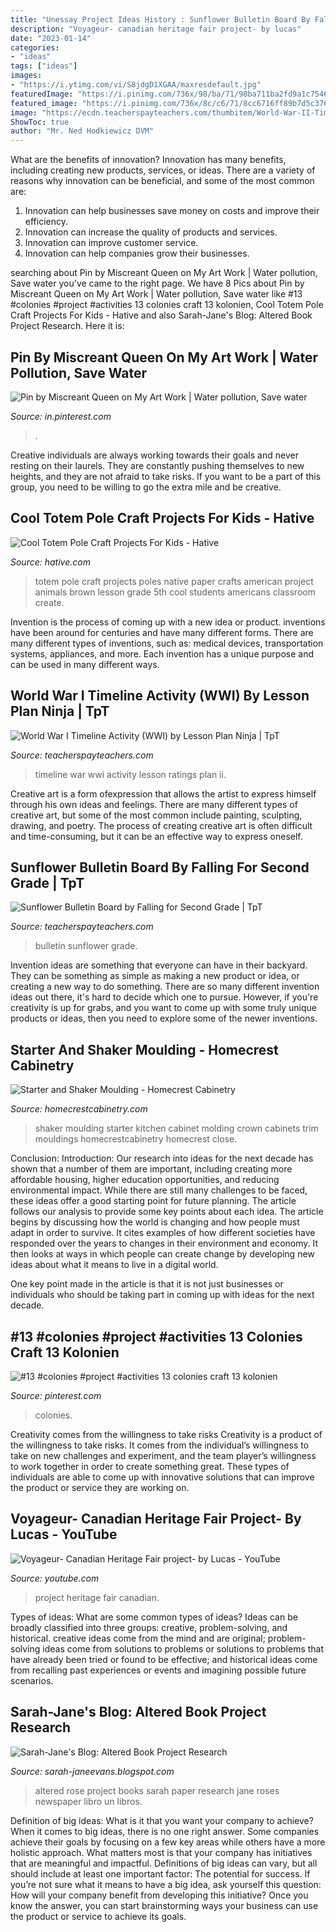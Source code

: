 ```yaml
---
title: "Unessay Project Ideas History : Sunflower Bulletin Board By Falling For Second Grade"
description: "Voyageur- canadian heritage fair project- by lucas"
date: "2023-01-14"
categories:
- "ideas"
tags: ["ideas"]
images:
- "https://i.ytimg.com/vi/S8jdgD1XGAA/maxresdefault.jpg"
featuredImage: "https://i.pinimg.com/736x/98/ba/71/98ba711ba2fd9a1c7546c909cb2620e3.jpg"
featured_image: "https://i.pinimg.com/736x/8c/c6/71/8cc6716ff89b7d5c3766739142c64d80.jpg"
image: "https://ecdn.teacherspayteachers.com/thumbitem/World-War-II-Timeline-2431364-1546284189/original-2431364-1.jpg"
ShowToc: true
author: "Mr. Ned Hodkiewicz DVM"
---
```



What are the benefits of innovation?
Innovation has many benefits, including creating new products, services, or ideas. There are a variety of reasons why innovation can be beneficial, and some of the most common are: 
1. Innovation can help businesses save money on costs and improve their efficiency.
2. Innovation can increase the quality of products and services.
3. Innovation can improve customer service.
4. Innovation can help companies grow their businesses.

	

		
searching about Pin by Miscreant Queen on My Art Work | Water pollution, Save water you've came to the right page. We have 8 Pics about Pin by Miscreant Queen on My Art Work | Water pollution, Save water like #13 #colonies #project #activities 13 colonies craft 13 kolonien, Cool Totem Pole Craft Projects For Kids - Hative and also Sarah-Jane&#039;s Blog: Altered Book Project Research. Here it is:
		
    
## Pin By Miscreant Queen On My Art Work | Water Pollution, Save Water

<img loading=lazy src="https://i.pinimg.com/736x/98/ba/71/98ba711ba2fd9a1c7546c909cb2620e3.jpg" onerror="this.onerror=null;this.src='https://tse2.mm.bing.net/th?id=OIP.nDDmi9UGJXOFLmwsssVsLwHaNK&amp;pid=15.1';" alt="Pin by Miscreant Queen on My Art Work | Water pollution, Save water">

_Source: in.pinterest.com_

>. 

	

Creative individuals are always working towards their goals and never resting on their laurels. They are constantly pushing themselves to new heights, and they are not afraid to take risks. If you want to be a part of this group, you need to be willing to go the extra mile and be creative.

    
## Cool Totem Pole Craft Projects For Kids - Hative

<img loading=lazy src="https://hative.com/wp-content/uploads/2014/12/totem-pole-crafts/2-totem-pole-craft-projects.jpg" onerror="this.onerror=null;this.src='https://tse1.mm.bing.net/th?id=OIP.th_Dd6uvibGayt3wGiGf5AHaJ4&amp;pid=15.1';" alt="Cool Totem Pole Craft Projects For Kids - Hative">

_Source: hative.com_

>totem pole craft projects poles native paper crafts american project animals brown lesson grade 5th cool students americans classroom create. 

	

Invention is the process of coming up with a new idea or product. inventions have been around for centuries and have many different forms. There are many different types of inventions, such as: medical devices, transportation systems, appliances, and more. Each invention has a unique purpose and can be used in many different ways.

    
## World War I Timeline Activity (WWI) By Lesson Plan Ninja | TpT

<img loading=lazy src="https://ecdn.teacherspayteachers.com/thumbitem/World-War-II-Timeline-2431364-1546284189/original-2431364-1.jpg" onerror="this.onerror=null;this.src='https://tse4.mm.bing.net/th?id=OIP.Hlvsd8ab7lWPDOBjYLSLQgAAAA&amp;pid=15.1';" alt="World War I Timeline Activity (WWI) by Lesson Plan Ninja | TpT">

_Source: teacherspayteachers.com_

>timeline war wwi activity lesson ratings plan ii. 

	

Creative art is a form ofexpression that allows the artist to express himself through his own ideas and feelings. There are many different types of creative art, but some of the most common include painting, sculpting, drawing, and poetry. The process of creating creative art is often difficult and time-consuming, but it can be an effective way to express oneself.

    
## Sunflower Bulletin Board By Falling For Second Grade | TpT

<img loading=lazy src="https://ecdn.teacherspayteachers.com/thumbitem/Sunflower-Bulletin-Board-5699852-1592766533/original-5699852-1.jpg" onerror="this.onerror=null;this.src='https://tse2.mm.bing.net/th?id=OIP.OGixTZrVdeykL79Un9yfIwAAAA&amp;pid=15.1';" alt="Sunflower Bulletin Board by Falling for Second Grade | TpT">

_Source: teacherspayteachers.com_

>bulletin sunflower grade. 

	

Invention ideas are something that everyone can have in their backyard. They can be something as simple as making a new product or idea, or creating a new way to do something. There are so many different invention ideas out there, it's hard to decide which one to pursue. However, if you're creativity is up for grabs, and you want to come up with some truly unique products or ideas, then you need to explore some of the newer inventions.

    
## Starter And Shaker Moulding - Homecrest Cabinetry

<img loading=lazy src="https://www.homecrestcabinetry.com/-/media/homecrest/products/mouldings_accents/homstarterrhtnm.jpg" onerror="this.onerror=null;this.src='https://tse4.mm.bing.net/th?id=OIP.WXYQkmknpZWkOPSBuRNuPQHaLH&amp;pid=15.1';" alt="Starter and Shaker Moulding - Homecrest Cabinetry">

_Source: homecrestcabinetry.com_

>shaker moulding starter kitchen cabinet molding crown cabinets trim mouldings homecrestcabinetry homecrest close. 

	

Conclusion:
Introduction: Our research into ideas for the next decade has shown that a number of them are important, including creating more affordable housing, higher education opportunities, and reducing environmental impact. While there are still many challenges to be faced, these ideas offer a good starting point for future planning. The article follows our analysis to provide some key points about each idea.
The article begins by discussing how the world is changing and how people must adapt in order to survive. It cites examples of how different societies have responded over the years to changes in their environment and economy. It then looks at ways in which people can create change by developing new ideas about what it means to live in a digital world.

One key point made in the article is that it is not just businesses or individuals who should be taking part in coming up with ideas for the next decade.

    
## #13 #colonies #project #activities 13 Colonies Craft 13 Kolonien

<img loading=lazy src="https://i.pinimg.com/736x/8c/c6/71/8cc6716ff89b7d5c3766739142c64d80.jpg" onerror="this.onerror=null;this.src='https://tse2.mm.bing.net/th?id=OIP.MOymNaIYDzGOsQ4JT1pAswHaLH&amp;pid=15.1';" alt="#13 #colonies #project #activities 13 colonies craft 13 kolonien">

_Source: pinterest.com_

>colonies. 

	

Creativity comes from the willingness to take risks
Creativity is a product of the willingness to take risks. It comes from the individual’s willingness to take on new challenges and experiment, and the team player’s willingness to work together in order to create something great. These types of individuals are able to come up with innovative solutions that can improve the product or service they are working on.

    
## Voyageur- Canadian Heritage Fair Project- By Lucas - YouTube

<img loading=lazy src="https://i.ytimg.com/vi/S8jdgD1XGAA/maxresdefault.jpg" onerror="this.onerror=null;this.src='https://tse3.mm.bing.net/th?id=OIP.eRqCfYILKU_Cq2pI9HfWMQHaEK&amp;pid=15.1';" alt="Voyageur- Canadian Heritage Fair project- by Lucas - YouTube">

_Source: youtube.com_

>project heritage fair canadian. 

	

Types of ideas: What are some common types of ideas?
Ideas can be broadly classified into three groups: creative, problem-solving, and historical. creative ideas come from the mind and are original; problem-solving ideas come from solutions to problems or solutions to problems that have already been tried or found to be effective; and historical ideas come from recalling past experiences or events and imagining possible future scenarios.

    
## Sarah-Jane&#039;s Blog: Altered Book Project Research

<img loading=lazy src="http://1.bp.blogspot.com/_66nTHKJvANk/TNghJjeUqOI/AAAAAAAAALE/CPtVJgMDfkM/s1600/altered,books-30d65e06f7d56a2cd2545c8e0e375b80_h.jpg" onerror="this.onerror=null;this.src='https://tse3.mm.bing.net/th?id=OIP.r4QcY51GEMvgV3JbRSyBpgHaHO&amp;pid=15.1';" alt="Sarah-Jane&#039;s Blog: Altered Book Project Research">

_Source: sarah-janeevans.blogspot.com_

>altered rose project books sarah paper research jane roses newspaper libro un libros. 

	

Definition of big ideas: What is it that you want your company to achieve?
When it comes to big ideas, there is no one right answer. Some companies achieve their goals by focusing on a few key areas while others have a more holistic approach. What matters most is that your company has initiatives that are meaningful and impactful. Definitions of big ideas can vary, but all should include at least one important factor: The potential for success. 
If you’re not sure what it means to have a big idea, ask yourself this question: How will your company benefit from developing this initiative? Once you know the answer, you can start brainstorming ways your business can use the product or service to achieve its goals.

